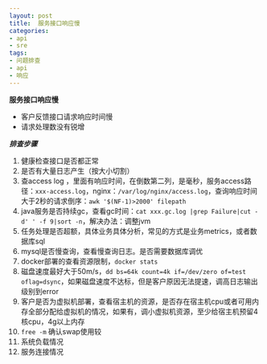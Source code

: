 ```yaml
---
layout: post
title:  服务接口响应慢
categories:
- api
- sre
tags:
- 问题排查
- api
- 响应
---
```


**服务接口响应慢**

- 客户反馈接口请求响应时间慢
- 请求处理数没有锐增

***排查步骤***
1. 健康检查接口是否都正常
2. 是否有大量日志产生（按大小切割）
3.  查access log ，里面有响应时间，在倒数第二列，是毫秒，服务access路径：`xxx-access.log`，nginx：`/var/log/nginx/access.log`，查询响应时间大于2秒的请求倒序：`awk '$(NF-1)>2000' filepath`
4.  java服务是否持续gc，查看gc时间：`cat xxx.gc.log |grep Failure|cut -d' ' -f 9|sort -n`，解决办法：调整jvm
5.  任务处理是否超额，具体业务具体分析，常见的方式是业务metrics，或者数据库sql
6.  mysql是否慢查询，查看慢查询日志。是否需要数据库调优
7.  docker部署的查看资源限制，`docker stats`
8.  磁盘速度最好大于50m/s，`dd bs=64k count=4k if=/dev/zero of=test oflag=dsync`，如果磁盘速度不达标，但是客户原因无法提速，调高日志输出级别到error
9.  客户是否为虚拟机部署，查看宿主机的资源，是否存在宿主机cpu或者可用内存全部分配给虚拟机的情况，如果有，调小虚拟机资源，至少给宿主机预留4核cpu，4g以上内存
10. `free -m` 确认swap使用较
11. 系统负载情况
12. 服务连接情况
